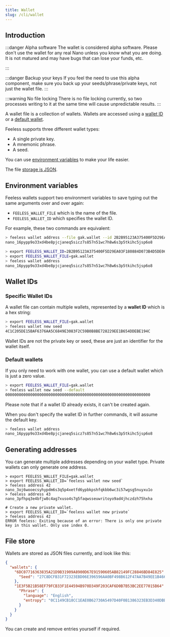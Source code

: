 ```yaml
---
title: Wallet
slug: /cli/wallet
---
```


## Introduction

:::danger Alpha software
The wallet is considered alpha software.
Please don't use the wallet for any real Nano unless you know what you are doing.
It is not matured and may have bugs that can lose your funds, etc.

:::

:::danger Backup your keys
If you feel the need to use this alpha component, make sure you back up your seeds/phrase/private keys, not just the wallet file.
:::

:::warning No file locking
There is no file locking currently, so two processes writing to it at the same time will cause unpredictable results.
:::

A wallet file is a collection of wallets. Wallets are accessed using a [wallet ID](#specific-wallet-ids) or a [default wallet](#default-wallets).

Feeless supports three different wallet types:
* A single private key.
* A mnemonic phrase.
* A seed.

You can use [environment variables](#environment-variables) to make your life easier.

The file [storage is JSON](#file-store).

## Environment variables

Feeless wallets support two environment variables to save typing out the same arguments over and over again:

* `FEELESS_WALLET_FILE` which is the name of the file.
* `FEELESS_WALLET_ID` which specifies the wallet ID.

For example, these two commands are equivalent:

```bash
> feeless wallet address --file gak.wallet --id 2B2B95123A375400F5D29EA03F180884D073B4D5DE06EF7D4674DF7E7DD1382A
nano_16pypp9o33xd4be8pjcjaneq5sicz7s857n51wc7h8w6s3p5tkihc5jsp6o8

> export FEELESS_WALLET_ID=2B2B95123A375400F5D29EA03F180884D073B4D5DE06EF7D4674DF7E7DD1382A
> export FEELESS_WALLET_FILE=gak.wallet
> feeless wallet address
nano_16pypp9o33xd4be8pjcjaneq5sicz7s857n51wc7h8w6s3p5tkihc5jsp6o8
```

## Wallet IDs

### Specific Wallet IDs

A wallet file can contain multiple wallets, represented by a **wallet ID** which is a hex string:

```bash
> export FEELESS_WALLET_FILE=gak.wallet
> feeless wallet new seed
4C1C205DE15BAF6376AA5C6849E3083F2C59B0B8BE728229EE1B654DDEBE194C
```

Wallet IDs are not the private key or seed, these are just an identifier for the wallet itself.

### Default wallets

If you only need to work with one wallet, you can use a default wallet which is just a zero value.

```bash
> export FEELESS_WALLET_FILE=gak.wallet
> feeless wallet new seed --default
0000000000000000000000000000000000000000000000000000000000000000
```

Please note that if a wallet ID already exists, it can't be created again.

When you don't specify the wallet ID in further commands, it will assume the default key.

```bash
> feeless wallet address
nano_16pypp9o33xd4be8pjcjaneq5sicz7s857n51wc7h8w6s3p5tkihc5jsp6o8
```

## Generating addresses

You can generate multiple addresses depending on your wallet type. Private wallets can only generate one address.

```commandline
> export FEELESS_WALLET_FILE=gak.wallet
> export FEELESS_WALLET_ID=`feeless wallet new seed`
> feeless address 42
nano_3oj6wooecsyhypdm6s3q5p4xetfd6ypbkpshfqkbb6wc3i57wgsg5nuyxu1o
> feeless address 43
nano_3pfhpq3e4bfjw8c4ag7xuso4s7g5faqwsseuwritoyo9ad4jhczdzh75hxha

# Create a new private wallet.
> export FEELESS_WALLET_ID=`feeless wallet new private`
> feeless address 42
ERROR feeless: Exiting because of an error: There is only one private key in this wallet. Only use index 0.
```

## File store

Wallets are stored as JSON files currently, and look like this:

```json
{
  "wallets": {
    "6DC07716363835A21D9B31909A8900D67E91590605AB82149FC28846BD84E825": {
      "Seed": "27C8DCFB31F72323EBD06E396596AA0BF498B612F47AA7B49EE1B466B4A16F54"
    },
    "1E3F5B21B58EF79FCB33F1E44594B970D349F203CAF6D0B7B53BC2EE77015B64": {
      "Phrase": {
        "language": "English",
        "entropy": "0C1149CB18CC1EAE0B62730A5497D40F0B1386323EB3D340DBB2D69489133E8A"
      }
    }
  }
}
```

You can create and remove entries yourself if required.